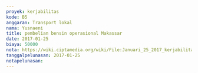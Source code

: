 ```yaml
---
proyek: kerjabilitas
kode: B5
anggaran: Transport lokal
nama: Yusnaeni
title: pembelian bensin operasional Makassar
date: 2017-01-25
biaya: 50000
nota: https://wiki.ciptamedia.org/wiki/File:Januari_25_2017_kerjabilitas_B5_bensin_neni.jpg
tanggalpelunasan: 2017-01-25
notapelunasan:
---
```


